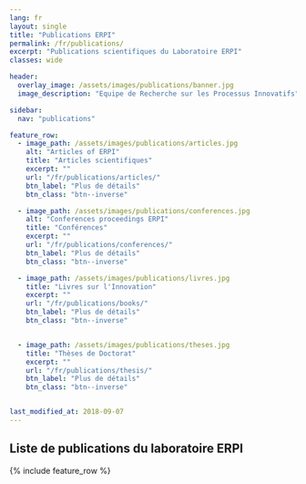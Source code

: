 ```yaml
---
lang: fr
layout: single
title: "Publications ERPI"
permalink: /fr/publications/
excerpt: "Publications scientifiques du Laboratoire ERPI"
classes: wide

header:
  overlay_image: /assets/images/publications/banner.jpg
  image_description: "Equipe de Recherche sur les Processus Innovatifs"

sidebar:
  nav: "publications"      

feature_row:
  - image_path: /assets/images/publications/articles.jpg
    alt: "Articles of ERPI"
    title: "Articles scientifiques"
    excerpt: ""
    url: "/fr/publications/articles/"
    btn_label: "Plus de détails"
    btn_class: "btn--inverse"

  - image_path: /assets/images/publications/conferences.jpg
    alt: "Conferences proceedings ERPI"
    title: "Conférences"
    excerpt: ""
    url: "/fr/publications/conferences/"
    btn_label: "Plus de détails"
    btn_class: "btn--inverse"

  - image_path: /assets/images/publications/livres.jpg
    title: "Livres sur l'Innovation"
    excerpt: ""
    url: "/fr/publications/books/"
    btn_label: "Plus de détails"
    btn_class: "btn--inverse"


  - image_path: /assets/images/publications/theses.jpg
    title: "Thèses de Doctorat"
    excerpt: ""
    url: "/fr/publications/thesis/"
    btn_label: "Plus de détails"
    btn_class: "btn--inverse"


last_modified_at: 2018-09-07
---
```



## Liste de publications du laboratoire ERPI


{% include feature_row %}



